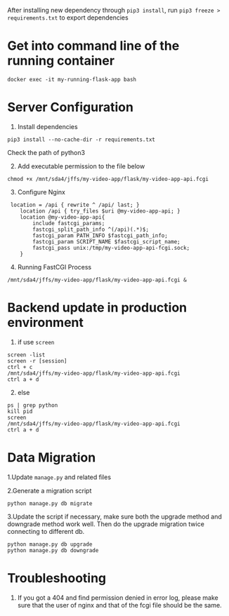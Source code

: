 After installing new dependency through `pip3 install`, run `pip3 freeze > requirements.txt` to export dependencies

# Get into command line of the running container
`docker exec -it my-running-flask-app bash`

# Server Configuration

1. Install dependencies
```
pip3 install --no-cache-dir -r requirements.txt
```

Check the path of python3

2. Add executable permission to the file below
```
chmod +x /mnt/sda4/jffs/my-video-app/flask/my-video-app-api.fcgi
```

3. Configure Nginx
```
 location = /api { rewrite ^ /api/ last; }
    location /api { try_files $uri @my-video-app-api; }
    location @my-video-app-api{
        include fastcgi_params;
        fastcgi_split_path_info ^(/api)(.*)$;
        fastcgi_param PATH_INFO $fastcgi_path_info;
        fastcgi_param SCRIPT_NAME $fastcgi_script_name;
        fastcgi_pass unix:/tmp/my-video-app-api-fcgi.sock;
    }
```

4. Running FastCGI Process
```
/mnt/sda4/jffs/my-video-app/flask/my-video-app-api.fcgi &
```

# Backend update in production environment
1. if use `screen`
```
screen -list
screen -r [session]
ctrl + c
/mnt/sda4/jffs/my-video-app/flask/my-video-app-api.fcgi
ctrl a + d
```

2. else 
```
ps | grep python
kill pid
screen
/mnt/sda4/jffs/my-video-app/flask/my-video-app-api.fcgi
ctrl a + d
```

# Data Migration
1.Update `manage.py` and related files

2.Generate a migration script
```
python manage.py db migrate
```

3.Update the script if necessary, make sure both the upgrade method and downgrade method work well. Then do the upgrade migration twice connecting to different db.
```
python manage.py db upgrade
python manage.py db downgrade
```

# Troubleshooting
1. If you got a 404 and find permission denied in error log, please make sure that the user of nginx and that of the fcgi file should be the same.